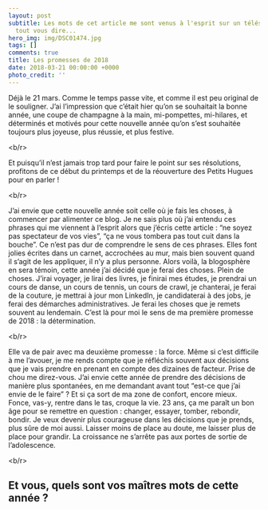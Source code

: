 ```yaml
---
layout: post
subtitle: Les mots de cet article me sont venus à l'esprit sur un télésiège, pour
  tout vous dire...
hero_img: img/DSC01474.jpg
tags: []
comments: true
title: Les promesses de 2018
date: 2018-03-21 00:00:00 +0000
photo_credit: ''
---
```

Déjà le 21 mars. Comme le temps passe vite, et comme il est peu original de le souligner. J’ai l’impression que c’était hier qu’on se souhaitait la bonne année, une coupe de champagne à la main, mi-pompettes, mi-hilares, et déterminés et motivés pour cette nouvelle année qu’on s’est souhaitée toujours plus joyeuse, plus réussie, et plus festive.

<b/r>

Et puisqu’il n’est jamais trop tard pour faire le point sur ses résolutions, profitons de ce début du printemps et de la réouverture des Petits Hugues pour en parler !

<b/r>

J’ai envie que cette nouvelle année soit celle où je fais les choses, à commencer par alimenter ce blog. Je ne sais plus où j’ai entendu ces phrases qui me viennent à l’esprit alors que j’écris cette article : “ne soyez pas spectateur de vos vies”, “ça ne vous tombera pas tout cuit dans la bouche”. Ce n’est pas dur de comprendre le sens de ces phrases. Elles font jolies écrites dans un carnet, accrochées au mur, mais bien souvent quand il s’agit de les appliquer, il n’y a plus personne. Alors voilà, la blogosphère en sera témoin, cette année j’ai décidé que je ferai des choses. Plein de choses. J’irai voyager, je lirai des livres, je finirai mes études, je prendrai un cours de danse, un cours de tennis, un cours de crawl, je chanterai, je ferai de la couture, je mettrai à jour mon LinkedIn, je candidaterai à des jobs, je ferai des démarches administratives. Je ferai les choses que je remets souvent au lendemain. C’est là pour moi le sens de ma première promesse de 2018 : la détermination.

<b/r>

Elle va de pair avec ma deuxième promesse : la force. Même si c’est difficile à me l’avouer, je me rends compte que je réfléchis souvent aux décisions que je vais prendre en prenant en compte des dizaines de facteur. Prise de chou me direz-vous. J’ai envie cette année de prendre des décisions de manière plus spontanées, en me demandant avant tout “est-ce que j’ai envie de le faire” ? Et si ça sort de ma zone de confort, encore mieux. Fonce, vas-y, rentre dans le tas, croque la vie. 23 ans, ça me paraît un bon âge pour se remettre en question : changer, essayer, tomber, rebondir, bondir. Je veux devenir plus courageuse dans les décisions que je prends, plus sûre de moi aussi. Laisser moins de place au doute, me laisser plus de place pour grandir. La croissance ne s’arrête pas aux portes de sortie de l’adolescence.

<b/r>

## Et vous, quels sont vos maîtres mots de cette année ?